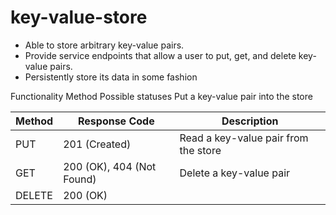 # key-value-store

- Able to store arbitrary key-value pairs.
- Provide service endpoints that allow a user to put, get, and delete key-value pairs.
- Persistently store its data in some fashion

Functionality Method Possible statuses
Put a key-value pair into the store

| Method | Response Code             | Description                          |
|--------|---------------------------|--------------------------------------|
| PUT    | 201 (Created)             | Read a key-value pair from the store |
| GET    | 200 (OK), 404 (Not Found) | Delete a key-value pair              |
| DELETE | 200 (OK)                  |                                      |
